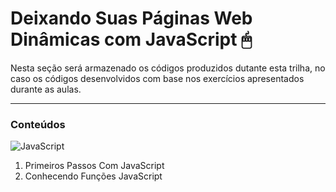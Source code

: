 # Deixando Suas Páginas Web Dinâmicas com JavaScript 🖱

Nesta seção será armazenado os códigos produzidos dutante esta trilha, no caso os códigos desenvolvidos com base nos exercícios apresentados durante as aulas.

---
### Conteúdos

![JavaScript](https://img.shields.io/badge/javascript-FFF?style=for-the-badge&logo=javascript&logoColor=FFFF)

1. Primeiros Passos Com JavaScript
2. Conhecendo Funções JavaScript